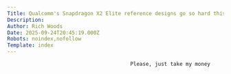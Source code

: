 ```yaml
---
Title: Qualcomm's Snapdragon X2 Elite reference designs go so hard this year
Description: 
Author: Rich Woods
Date: 2025-09-24T20:45:19.000Z
Robots: noindex,nofollow
Template: index
---
```


                                            Please, just take my money
                                        
